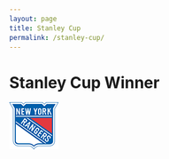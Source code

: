 ```yaml
---
layout: page
title: Stanley Cup
permalink: /stanley-cup/
---
```


# Stanley Cup Winner

<img src="/assets/img/logos/newyorkrangers.png" />